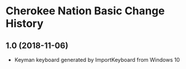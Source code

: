 Cherokee Nation Basic Change History
====================

1.0 (2018-11-06)
----------------
* Keyman keyboard generated by ImportKeyboard from Windows 10 

